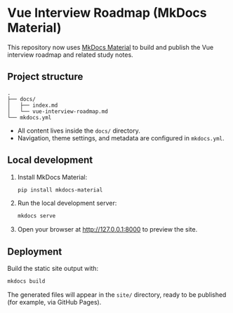 # Vue Interview Roadmap (MkDocs Material)

This repository now uses [MkDocs Material](https://squidfunk.github.io/mkdocs-material/) to build and publish the Vue interview roadmap and related study notes.

## Project structure

```
.
├── docs/
│   ├── index.md
│   └── vue-interview-roadmap.md
└── mkdocs.yml
```

- All content lives inside the `docs/` directory.
- Navigation, theme settings, and metadata are configured in `mkdocs.yml`.

## Local development

1. Install MkDocs Material:
   ```bash
   pip install mkdocs-material
   ```
2. Run the local development server:
   ```bash
   mkdocs serve
   ```
3. Open your browser at <http://127.0.0.1:8000> to preview the site.

## Deployment

Build the static site output with:
```bash
mkdocs build
```
The generated files will appear in the `site/` directory, ready to be published (for example, via GitHub Pages).
